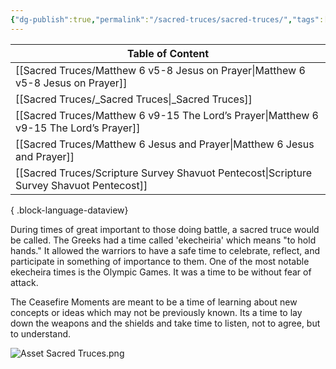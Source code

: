 ```yaml
---
{"dg-publish":true,"permalink":"/sacred-truces/sacred-truces/","tags":["#home","#SacredTruces"]}
---
```


| Table of Content                                                                            |
| ------------------------------------------------------------------------------------------- |
| [[Sacred Truces/Matthew 6 v5-8 Jesus on Prayer\|Matthew 6 v5-8 Jesus on Prayer]]         |
| [[Sacred Truces/_Sacred Truces\|_Sacred Truces]]                                         |
| [[Sacred Truces/Matthew 6 v9-15 The Lord’s Prayer\|Matthew 6 v9-15 The Lord’s Prayer]]   |
| [[Sacred Truces/Matthew 6 Jesus and Prayer\|Matthew 6 Jesus and Prayer]]                 |
| [[Sacred Truces/Scripture Survey Shavuot Pentecost\|Scripture Survey Shavuot Pentecost]] |

{ .block-language-dataview}


During times of great important to those doing battle, a sacred truce would be called. The Greeks had a time called 'ekecheiria' which means "to hold hands." It allowed the warriors to have a safe time to celebrate, reflect, and participate in something of importance to them. One of the most notable ekecheira times is the Olympic Games. It was a time to be without fear of attack. 

The Ceasefire Moments are meant to be a time of learning about new concepts or ideas which may not be previously known. Its a time to lay down the weapons and the shields and take time to listen, not to agree, but to understand.

![Asset Sacred Truces.png](/img/user/Assets/attachments/Asset%20Sacred%20Truces.png)